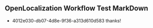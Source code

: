 ## OpenLocalization Workflow Test MarkDown
* 4012e030-db07-4d8e-9f36-a313d610d583 thanks!

<!--HONumber=Sep16_HO1-->


